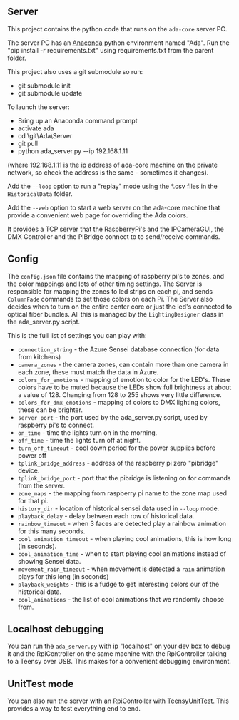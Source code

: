 ## Server

This project contains the python code that runs on the `ada-core` server PC.

The server PC has an [Anaconda](https://www.anaconda.com/distribution/) python environment named
"Ada".  Run the "pip install -r requirements.txt" using requirements.txt
from the parent folder.

This project also uses a git submodule so run:
- git submodule init
- git submodule update

To launch the server:

- Bring up an Anaconda command prompt
- activate ada
- cd \git\Ada\Server
- git pull
- python ada_server.py --ip 192.168.1.11

(where 192.168.1.11 is the ip address of ada-core machine on the private network, so check the
address is the same - sometimes it changes).

Add the `--loop` option to run a "replay" mode using the *.csv files in the `HistoricalData` folder.

Add the `--web` option to start a web server on the ada-core machine that
provide a convenient web page for overriding the Ada colors.

It provides a TCP server that the RaspberryPi's and the IPCameraGUI, the DMX Controller and the
PiBridge connect to to send/receive commands.

## Config

The `config.json` file contains the mapping of raspberry pi's to zones, and the color mappings and
lots of other timing settings.  The Server is responsible for mapping the zones to led strips on
each pi, and sends `ColumnFade` commands to set those colors on each Pi.  The Server also decides
when to turn on the entire center core or just the led's connected to optical fiber bundles. All
this is managed by the `LightingDesigner` class in the ada_server.py script.

This is the full list of settings you can play with:

- `connection_string` - the Azure Sensei database connection (for data from kitchens)
- `camera_zones` - the camera zones, can contain more than one camera in each zone, these must match the data in Azure.
- `colors_for_emotions` - mapping of emotion to color for the LED's.  These colors have to be muted because the LEDs show
full brightness at about a value of 128.  Changing from 128 to 255 shows very little difference.
- `colors_for_dmx_emotions` - mapping of colors to DMX lighting colors, these can be brighter.
- `server_port` - the port used by the ada_server.py script, used by raspberry pi's to connect.
- `on_time` - time the lights turn on in the morning.
- `off_time` - time the lights turn off at night.
- `turn_off_timeout` - cool down period for the power supplies before power off
- `tplink_bridge_address` - address of the raspberry pi zero "pibridge" device.
- `tplink_bridge_port` - port that the pibridge is listening on for commands from the server.
- `zone_maps` - the mapping from raspberry pi name to the zone map used for that pi.
- `history_dir` - location of historical sensei data used in `--loop` mode.
- `playback_delay` - delay between each row of historical data.
- `rainbow_timeout` - when 3 faces are detected play a rainbow animation for this many seconds.
- `cool_animation_timeout` - when playing cool animations, this is how long (in seconds).
- `cool_animation_time` - when to start playing cool animations instead of showing Sensei data.
- `movement_rain_timeout` - when movement is detected a `rain` animation plays for this long (in seconds)
- `playback_weights` - this is a fudge to get interesting colors our of the historical data.
- `cool_animations` - the list of cool animations that we randomly choose from.

## Localhost debugging

You can run the `ada_server.py` with ip "localhost" on your dev box to
debug it and the RpiController on the same machine with the RpiController
talking to a Teensy over USB.  This makes for a convenient debugging environment.

## UnitTest mode

You can also run the server with an RpiController with [TeensyUnitTest](../TeensyUnitTest/readme.md).
This provides a way to test everything end to end.
